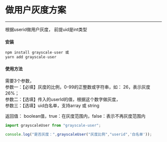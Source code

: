 # 做用户灰度方案
---
根据userid做用户灰度， 前提uid是int类型

#### 安装
```js
npm install grayscale-user 或
yarn add grayscale-user
```

#### 使用方法
需要3个参数，<br>
参数一：【必填】灰度的比例，0-99的正整数或字符串，如： 26，表示灰度26%；  <br>
参数二：【选填】传入的userId的值，根据这个数字做灰度，<br>
参数三：【选填】uid白名单，支持array 或 string  <br>

返回值： boolean值，true：在灰度范围内，false：表示不再灰度范围内
```js
import grayscaleUser from "grayscale-user";

console.log("是否灰度：",grayscaleUser("灰度比例","userid",'白名单'));
```
